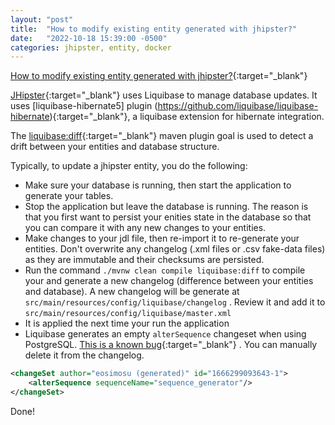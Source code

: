 ```yaml
---
layout: "post"
title:  "How to modify existing entity generated with jhipster?"
date:   "2022-10-18 15:39:00 -0500"
categories: jhipster, entity, docker
---
```


[How to modify existing entity generated with jhipster?](https://stackoverflow.com/questions/28216307/how-to-modify-existing-entity-generated-with-jhipster){:target="_blank"}

[JHipster](https://www.jhipster.tech/){:target="_blank"} uses Liquibase to manage database updates. It uses [liquibase-hibernate5] plugin (https://github.com/liquibase/liquibase-hibernate){:target="_blank"}, a liquibase extension for hibernate integration.

The [liquibase:diff](https://docs.liquibase.com/commands/diff/diff.html){:target="_blank"} maven plugin goal is used to detect a drift between your entities and database structure.

Typically, to update a jhipster entity, you do the following:
- Make sure your database is running, then start the application to generate your tables.
- Stop the application but leave the database is running. The reason is that you first want to persist your enities state in the database so that you can compare it with any new changes to your entities.
- Make changes to your jdl file, then re-import it to re-generate your entities. Don't overwrite any changelog (.xml files or .csv fake-data files) as they are immutable and their checksums are persisted.
- Run the command `./mvnw clean compile liquibase:diff` to compile your and generate a new changelog (difference between your entities and database). A new changelog will be generate at `src/main/resources/config/liquibase/changelog`
. Review it and add it to `src/main/resources/config/liquibase/master.xml`
- It is applied the next time your run the application
- Liquibase generates an empty `alterSequence` changeset when using PostgreSQL. [This is a known bug](https://github.com/liquibase/liquibase/issues/2223){:target="_blank"} . You can manually delete it from the changelog.

```xml
<changeSet author="eosimosu (generated)" id="1666299093643-1">
    <alterSequence sequenceName="sequence_generator"/>
</changeSet>
```

Done!